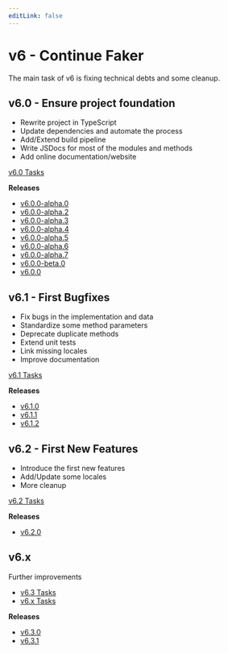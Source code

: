 ```yaml
---
editLink: false
---
```


# v6 - Continue Faker

The main task of v6 is fixing technical debts and some cleanup.

## v6.0 - Ensure project foundation

- Rewrite project in TypeScript
- Update dependencies and automate the process
- Add/Extend build pipeline
- Write JSDocs for most of the modules and methods
- Add online documentation/website

[v6.0 Tasks](https://github.com/faker-js/faker/milestone/1)

**Releases**

- [v6.0.0-alpha.0](https://github.com/faker-js/faker/releases/tag/v6.0.0-alpha.0)
- [v6.0.0-alpha.2](https://github.com/faker-js/faker/releases/tag/v6.0.0-alpha.2)
- [v6.0.0-alpha.3](https://github.com/faker-js/faker/releases/tag/v6.0.0-alpha.3)
- [v6.0.0-alpha.4](https://github.com/faker-js/faker/releases/tag/v6.0.0-alpha.4)
- [v6.0.0-alpha.5](https://github.com/faker-js/faker/releases/tag/v6.0.0-alpha.5)
- [v6.0.0-alpha.6](https://github.com/faker-js/faker/releases/tag/v6.0.0-alpha.6)
- [v6.0.0-alpha.7](https://github.com/faker-js/faker/releases/tag/v6.0.0-alpha.7)
- [v6.0.0-beta.0](https://github.com/faker-js/faker/releases/tag/v6.0.0-beta.0)
- [v6.0.0](https://github.com/faker-js/faker/releases/tag/v6.0.0)

## v6.1 - First Bugfixes

- Fix bugs in the implementation and data
- Standardize some method parameters
- Deprecate duplicate methods
- Extend unit tests
- Link missing locales
- Improve documentation

[v6.1 Tasks](https://github.com/faker-js/faker/milestone/2)

**Releases**

- [v6.1.0](https://github.com/faker-js/faker/releases/tag/v6.1.0)
- [v6.1.1](https://github.com/faker-js/faker/releases/tag/v6.1.1)
- [v6.1.2](https://github.com/faker-js/faker/releases/tag/v6.1.2)

## v6.2 - First New Features

- Introduce the first new features
- Add/Update some locales
- More cleanup

[v6.2 Tasks](https://github.com/faker-js/faker/milestone/5)

**Releases**

- [v6.2.0](https://github.com/faker-js/faker/releases/tag/v6.2.0)

## v6.x

Further improvements

- [v6.3 Tasks](https://github.com/faker-js/faker/milestone/7)
- [v6.x Tasks](https://github.com/faker-js/faker/milestone/3)

**Releases**

- [v6.3.0](https://github.com/faker-js/faker/releases/tag/v6.3.0)
- [v6.3.1](https://github.com/faker-js/faker/releases/tag/v6.3.1)
